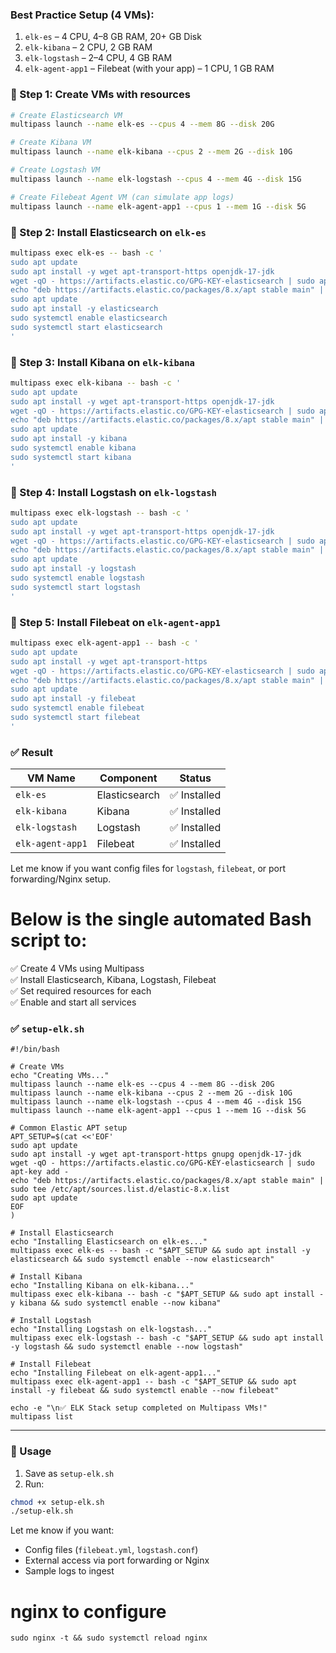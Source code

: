 ### Best Practice Setup (4 VMs):

1. `elk-es` – 4 CPU, 4–8 GB RAM, 20+ GB Disk
2. `elk-kibana` – 2 CPU, 2 GB RAM
3. `elk-logstash` – 2–4 CPU, 4 GB RAM
4. `elk-agent-app1` – Filebeat (with your app) – 1 CPU, 1 GB RAM

### 🔧 Step 1: Create VMs with resources

```bash
# Create Elasticsearch VM
multipass launch --name elk-es --cpus 4 --mem 8G --disk 20G

# Create Kibana VM
multipass launch --name elk-kibana --cpus 2 --mem 2G --disk 10G

# Create Logstash VM
multipass launch --name elk-logstash --cpus 4 --mem 4G --disk 15G

# Create Filebeat Agent VM (can simulate app logs)
multipass launch --name elk-agent-app1 --cpus 1 --mem 1G --disk 5G
```
### 🔧 Step 2: Install Elasticsearch on `elk-es`

```bash
multipass exec elk-es -- bash -c '
sudo apt update
sudo apt install -y wget apt-transport-https openjdk-17-jdk
wget -qO - https://artifacts.elastic.co/GPG-KEY-elasticsearch | sudo apt-key add -
echo "deb https://artifacts.elastic.co/packages/8.x/apt stable main" | sudo tee /etc/apt/sources.list.d/elastic-8.x.list
sudo apt update
sudo apt install -y elasticsearch
sudo systemctl enable elasticsearch
sudo systemctl start elasticsearch
'
```
### 🔧 Step 3: Install Kibana on `elk-kibana`

```bash
multipass exec elk-kibana -- bash -c '
sudo apt update
sudo apt install -y wget apt-transport-https openjdk-17-jdk
wget -qO - https://artifacts.elastic.co/GPG-KEY-elasticsearch | sudo apt-key add -
echo "deb https://artifacts.elastic.co/packages/8.x/apt stable main" | sudo tee /etc/apt/sources.list.d/elastic-8.x.list
sudo apt update
sudo apt install -y kibana
sudo systemctl enable kibana
sudo systemctl start kibana
'
```
### 🔧 Step 4: Install Logstash on `elk-logstash`

```bash
multipass exec elk-logstash -- bash -c '
sudo apt update
sudo apt install -y wget apt-transport-https openjdk-17-jdk
wget -qO - https://artifacts.elastic.co/GPG-KEY-elasticsearch | sudo apt-key add -
echo "deb https://artifacts.elastic.co/packages/8.x/apt stable main" | sudo tee /etc/apt/sources.list.d/elastic-8.x.list
sudo apt update
sudo apt install -y logstash
sudo systemctl enable logstash
sudo systemctl start logstash
'
```
### 🔧 Step 5: Install Filebeat on `elk-agent-app1`

```bash
multipass exec elk-agent-app1 -- bash -c '
sudo apt update
sudo apt install -y wget apt-transport-https
wget -qO - https://artifacts.elastic.co/GPG-KEY-elasticsearch | sudo apt-key add -
echo "deb https://artifacts.elastic.co/packages/8.x/apt stable main" | sudo tee /etc/apt/sources.list.d/elastic-8.x.list
sudo apt update
sudo apt install -y filebeat
sudo systemctl enable filebeat
sudo systemctl start filebeat
'
```
### ✅ Result

|VM Name|Component|Status|
|---|---|---|
|`elk-es`|Elasticsearch|✅ Installed|
|`elk-kibana`|Kibana|✅ Installed|
|`elk-logstash`|Logstash|✅ Installed|
|`elk-agent-app1`|Filebeat|✅ Installed|

Let me know if you want config files for `logstash`, `filebeat`, or port forwarding/Nginx setup.

# Below is the single automated Bash script to:

✅ Create 4 VMs using Multipass  
✅ Install Elasticsearch, Kibana, Logstash, Filebeat  
✅ Set required resources for each  
✅ Enable and start all services

### ✅ `setup-elk.sh`

```
#!/bin/bash

# Create VMs
echo "Creating VMs..."
multipass launch --name elk-es --cpus 4 --mem 8G --disk 20G
multipass launch --name elk-kibana --cpus 2 --mem 2G --disk 10G
multipass launch --name elk-logstash --cpus 4 --mem 4G --disk 15G
multipass launch --name elk-agent-app1 --cpus 1 --mem 1G --disk 5G

# Common Elastic APT setup
APT_SETUP=$(cat <<'EOF'
sudo apt update
sudo apt install -y wget apt-transport-https gnupg openjdk-17-jdk
wget -qO - https://artifacts.elastic.co/GPG-KEY-elasticsearch | sudo apt-key add -
echo "deb https://artifacts.elastic.co/packages/8.x/apt stable main" | sudo tee /etc/apt/sources.list.d/elastic-8.x.list
sudo apt update
EOF
)

# Install Elasticsearch
echo "Installing Elasticsearch on elk-es..."
multipass exec elk-es -- bash -c "$APT_SETUP && sudo apt install -y elasticsearch && sudo systemctl enable --now elasticsearch"

# Install Kibana
echo "Installing Kibana on elk-kibana..."
multipass exec elk-kibana -- bash -c "$APT_SETUP && sudo apt install -y kibana && sudo systemctl enable --now kibana"

# Install Logstash
echo "Installing Logstash on elk-logstash..."
multipass exec elk-logstash -- bash -c "$APT_SETUP && sudo apt install -y logstash && sudo systemctl enable --now logstash"

# Install Filebeat
echo "Installing Filebeat on elk-agent-app1..."
multipass exec elk-agent-app1 -- bash -c "$APT_SETUP && sudo apt install -y filebeat && sudo systemctl enable --now filebeat"

echo -e "\n✅ ELK Stack setup completed on Multipass VMs!"
multipass list
```

---

### 📌 Usage

1. Save as `setup-elk.sh`
2. Run:

```bash
chmod +x setup-elk.sh
./setup-elk.sh
```

Let me know if you want:

- Config files (`filebeat.yml`, `logstash.conf`)
- External access via port forwarding or Nginx
- Sample logs to ingest

# nginx to configure
```
sudo nginx -t && sudo systemctl reload nginx
```